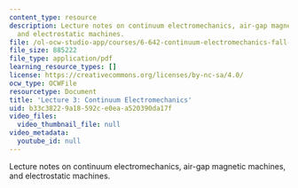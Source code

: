 ```yaml
---
content_type: resource
description: Lecture notes on continuum electromechanics, air-gap magnetic machines,
  and electrostatic machines.
file: /ol-ocw-studio-app/courses/6-642-continuum-electromechanics-fall-2008/b33c38229a18592ce0eaa520390da17f_lec03_f08.pdf
file_size: 885222
file_type: application/pdf
learning_resource_types: []
license: https://creativecommons.org/licenses/by-nc-sa/4.0/
ocw_type: OCWFile
resourcetype: Document
title: 'Lecture 3: Continuum Electromechanics'
uid: b33c3822-9a18-592c-e0ea-a520390da17f
video_files:
  video_thumbnail_file: null
video_metadata:
  youtube_id: null
---
```

Lecture notes on continuum electromechanics, air-gap magnetic machines, and electrostatic machines.